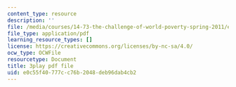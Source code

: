 ```yaml
---
content_type: resource
description: ''
file: /media/courses/14-73-the-challenge-of-world-poverty-spring-2011/e0c55f40777cc76b2048deb96dab4cb2_p5ro4x1r16Q.pdf
file_type: application/pdf
learning_resource_types: []
license: https://creativecommons.org/licenses/by-nc-sa/4.0/
ocw_type: OCWFile
resourcetype: Document
title: 3play pdf file
uid: e0c55f40-777c-c76b-2048-deb96dab4cb2
---
```

